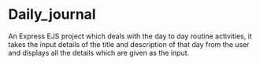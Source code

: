 # Daily_journal
An Express EJS project which deals with the day to day routine activities, it takes the input details of the title and description of that day from the user and displays all the details which are given as the input.
